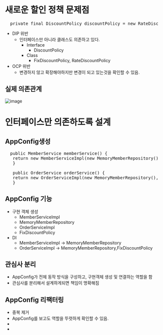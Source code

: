 # 새로운 할인 정책 문제점
<pre>
  private final DiscountPolicy discountPolicy = new RateDiscountPolicy();
</pre>

- DIP 위반
  - 인터페이스만 아니라 클래스도 의존하고 있다.
    - Interface
      - DiscountPolicy
    - Class
      - FixDiscountPolicy, RateDiscountPolicy
- OCP 위반 
  -  변경하지 않고 확장해야하지만 변경이 되고 있는것을 확인할 수 있음.

## 실제 의존관계
![image](https://user-images.githubusercontent.com/59104703/163922675-3c651be1-3e5e-465b-95dc-7cdf3d9d15e4.png)


# 인터페이스만 의존하도록 설계
## AppConfig생성
<pre>
  public MemberService memberService() {
   return new MemberServiceImpl(new MemoryMemberRepository());
   }
   
   public OrderService orderService() {
   return new OrderServiceImpl(new MemoryMemberRepository(),new FixDiscountPolicy());
   }
</pre>

## AppConfig 기능
- 구현 객체 생성
  -  MemberServiceImpl
  -  MemoryMemberRepository
  -  OrderServiceImpl
  -  FixDiscountPolicy
- DI
  - MemberServiceImpl -> MemoryMemberRepository
  - OrderServiceImpl -> MemoryMemberRepository,FixDiscountPolicy

## 관심사 분리
- AppConfig가 전체 동작 방식을 구성하고, 구현객체 생성 및 연결하는 역할을 함
- 관심사를 분리해서 설계하게되면 책임이 명확해짐

## AppConfig 리팩터링
- 중복 제거
- AppConfig를 보고도 역할을 뚜렷하게 확인할 수 있음.
- 
- 
